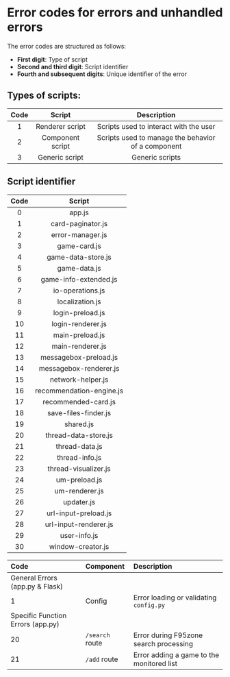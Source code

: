 # Error codes for errors and unhandled errors
The error codes are structured as follows:
+ **First digit**: Type of script
+ **Second and third digit**: Script identifier
+ **Fourth and subsequent digits**: Unique identifier of the error

## Types of scripts:
| Code |      Script      |                     Description                    |
|:----:|:----------------:|:--------------------------------------------------:|
|   1  |  Renderer script | Scripts used to interact with the user             |
|   2  | Component script | Scripts used to manage the behavior of a component |
|   3  |  Generic script  | Generic scripts                                    |

## Script identifier
| Code |          Script          |
|:----:|:------------------------:|
|   0  |          app.js          |
|   1  |     card-paginator.js    |
|   2  |     error-manager.js     |
|   3  |       game-card.js       |
|   4  |    game-data-store.js    |
|   5  |       game-data.js       |
|   6  |   game-info-extended.js  |
|   7  |     io-operations.js     |
|   8  |      localization.js     |
|   9  |     login-preload.js     |
|  10  |     login-renderer.js    |
|  11  |      main-preload.js     |
|  12  |     main-renderer.js     |
|  13  |   messagebox-preload.js  |
|  14  |  messagebox-renderer.js  |
|  15  |     network-helper.js    |
|  16  | recommendation-engine.js |
|  17  |    recommended-card.js   |
|  18  |   save-files-finder.js   |
|  19  |         shared.js        |
|  20  |   thread-data-store.js   |
|  21  |      thread-data.js      |
|  22  |      thread-info.js      |
|  23  |   thread-visualizer.js   |
|  24  |       um-preload.js      |
|  25  |      um-renderer.js      |
|  26  |        updater.js        |
|  27  |   url-input-preload.js   |
|  28  |   url-input-renderer.js  |
|  29  |       user-info.js       |
|  30  |     window-creator.js    |

| Code | Component        | Description                                        |
| :--- | :--------------- | :------------------------------------------------- |
| General Errors (app.py & Flask) |||
| 1    | Config           | Error loading or validating `config.py`            |
| Specific Function Errors (app.py) |||
| 20   | `/search` route  | Error during F95zone search processing             |
| 21   | `/add` route     | Error adding a game to the monitored list          |
